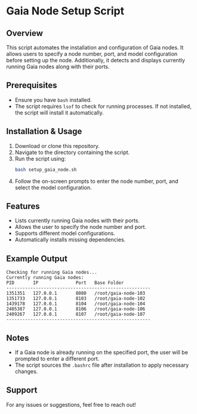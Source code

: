 # Gaia Node Setup Script

## Overview
This script automates the installation and configuration of Gaia nodes. It allows users to specify a node number, port, and model configuration before setting up the node. Additionally, it detects and displays currently running Gaia nodes along with their ports.

## Prerequisites
- Ensure you have `bash` installed.
- The script requires `lsof` to check for running processes. If not installed, the script will install it automatically.

## Installation & Usage
1. Download or clone this repository.
2. Navigate to the directory containing the script.
3. Run the script using:
   ```bash
   bash setup_gaia_node.sh
   ```
4. Follow the on-screen prompts to enter the node number, port, and select the model configuration.

## Features
- Lists currently running Gaia nodes with their ports.
- Allows the user to specify the node number and port.
- Supports different model configurations.
- Automatically installs missing dependencies.

## Example Output
```
Checking for running Gaia nodes...
Currently running Gaia nodes:
PID       IP              Port   Base Folder
------------------------------------------------------
1351351   127.0.0.1       8080   /root/gaia-node-103
1351733   127.0.0.1       8103   /root/gaia-node-102
1439178   127.0.0.1       8104   /root/gaia-node-104
2405387   127.0.0.1       8106   /root/gaia-node-106
2409267   127.0.0.1       8107   /root/gaia-node-107
------------------------------------------------------
```

## Notes
- If a Gaia node is already running on the specified port, the user will be prompted to enter a different port.
- The script sources the `.bashrc` file after installation to apply necessary changes.

## Support
For any issues or suggestions, feel free to reach out!

